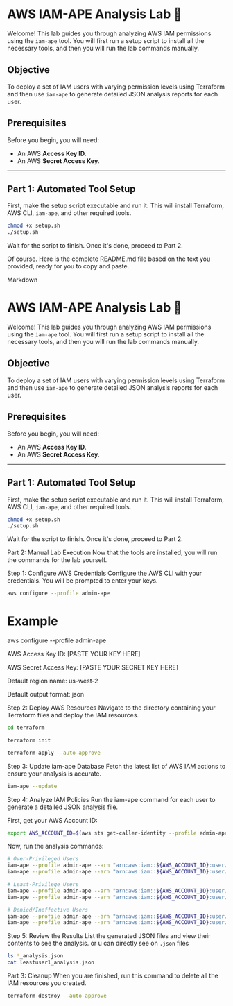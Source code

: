 # AWS IAM-APE Analysis Lab 🔬

Welcome! This lab guides you through analyzing AWS IAM permissions using the `iam-ape` tool. You will first run a setup script to install all the necessary tools, and then you will run the lab commands manually.

## **Objective**
To deploy a set of IAM users with varying permission levels using Terraform and then use `iam-ape` to generate detailed JSON analysis reports for each user.

## **Prerequisites**
Before you begin, you will need:
* An AWS **Access Key ID**.
* An AWS **Secret Access Key**.

---
## **Part 1: Automated Tool Setup**

First, make the setup script executable and run it. This will install Terraform, AWS CLI, `iam-ape`, and other required tools.
```bash
chmod +x setup.sh
./setup.sh
```

Wait for the script to finish. Once it's done, proceed to Part 2.

Of course. Here is the complete README.md file based on the text you provided, ready for you to copy and paste.

Markdown

# AWS IAM-APE Analysis Lab 🔬

Welcome! This lab guides you through analyzing AWS IAM permissions using the `iam-ape` tool. You will first run a setup script to install all the necessary tools, and then you will run the lab commands manually.

## **Objective**
To deploy a set of IAM users with varying permission levels using Terraform and then use `iam-ape` to generate detailed JSON analysis reports for each user.

## **Prerequisites**
Before you begin, you will need:
* An AWS **Access Key ID**.
* An AWS **Secret Access Key**.

---
## **Part 1: Automated Tool Setup**

First, make the setup script executable and run it. This will install Terraform, AWS CLI, `iam-ape`, and other required tools.
```bash
chmod +x setup.sh
./setup.sh
```
Wait for the script to finish. Once it's done, proceed to Part 2.

Part 2: Manual Lab Execution
Now that the tools are installed, you will run the commands for the lab yourself.

Step 1: Configure AWS Credentials
Configure the AWS CLI with your credentials. You will be prompted to enter your keys.

```bash
aws configure --profile admin-ape
```
# Example

aws configure --profile admin-ape


AWS Access Key ID: [PASTE YOUR KEY HERE]

AWS Secret Access Key: [PASTE YOUR SECRET KEY HERE]

Default region name: us-west-2

Default output format: json

Step 2: Deploy AWS Resources
Navigate to the directory containing your Terraform files and deploy the IAM resources.
```bash
cd terraform
```

```bash
terraform init
```

```bash
terraform apply --auto-approve
```

Step 3: Update iam-ape Database
Fetch the latest list of AWS IAM actions to ensure your analysis is accurate.

```bash
iam-ape --update
```

Step 4: Analyze IAM Policies
Run the iam-ape command for each user to generate a detailed JSON analysis file.

First, get your AWS Account ID:

```bash
export AWS_ACCOUNT_ID=$(aws sts get-caller-identity --profile admin-ape --query "Account" --output text)
```

Now, run the analysis commands:


```bash
# Over-Privileged Users
iam-ape --profile admin-ape --arn "arn:aws:iam::${AWS_ACCOUNT_ID}:user/OverUser1" -o overuser1_analysis.json -f verbose
iam-ape --profile admin-ape --arn "arn:aws:iam::${AWS_ACCOUNT_ID}:user/OverUser2" -o overuser2_analysis.json -f verbose
```

```bash
# Least-Privilege Users
iam-ape --profile admin-ape --arn "arn:aws:iam::${AWS_ACCOUNT_ID}:user/LeastUser1" -o leastuser1_analysis.json -f verbose
iam-ape --profile admin-ape --arn "arn:aws:iam::${AWS_ACCOUNT_ID}:user/LeastUser2" -o leastuser2_analysis.json -f verbose
```

```bash
# Denied/Ineffective Users
iam-ape --profile admin-ape --arn "arn:aws:iam::${AWS_ACCOUNT_ID}:user/IneffUser1" -o ineffuser1_analysis.json -f verbose
iam-ape --profile admin-ape --arn "arn:aws:iam::${AWS_ACCOUNT_ID}:user/IneffUser2" -o ineffuser2_analysis.json -f verbose
```

Step 5: Review the Results
List the generated JSON files and view their contents to see the analysis. or u can directly see on `.json` files

```bash
ls *_analysis.json
cat leastuser1_analysis.json
```

Part 3: Cleanup
When you are finished, run this command to delete all the IAM resources you created.

```bash
terraform destroy --auto-approve
```